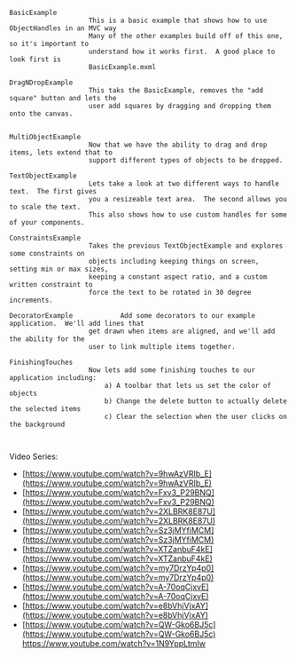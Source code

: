 ````
BasicExample				
					This is a basic example that shows how to use ObjectHandles in an MVC way
					Many of the other examples build off of this one, so it's important to 
					understand how it works first.  A good place to look first is 
					BasicExample.mxml 
					
DragNDropExample			
					This taks the BasicExample, removes the "add square" button and lets the
					user add squares by dragging and dropping them onto the canvas.


MultiObjectExample			
					Now that we have the ability to drag and drop items, lets extend that to
					support different types of objects to be dropped.
					
TextObjectExample			
					Lets take a look at two different ways to handle text.  The first gives 
					you a resizeable text area.  The second allows you to scale the text.
					This also shows how to use custom handles for some of your components.
					
ConstraintsExample			
					Takes the previous TextObjectExample and explores some constraints on
					objects including keeping things on screen, setting min or max sizes,
					keeping a constant aspect ratio, and a custom written constraint to
					force the text to be rotated in 30 degree increments.
					
DecoratorExample			Add some decorators to our example application.  We'll add lines that
					get drawn when items are aligned, and we'll add the ability for the
					user to link multiple items together.
					
FinishingTouches			
					Now lets add some finishing touches to our application including:
						a) A toolbar that lets us set the color of objects
						b) Change the delete button to actually delete the selected items
						c) Clear the selection when the user clicks on the background
						
						
````						
Video Series:

* [https://www.youtube.com/watch?v=9hwAzVRIb_E](https://www.youtube.com/watch?v=9hwAzVRIb_E)
* [https://www.youtube.com/watch?v=Fxv3_P29BNQ](https://www.youtube.com/watch?v=Fxv3_P29BNQ)
* [https://www.youtube.com/watch?v=2XLBRK8E87U](https://www.youtube.com/watch?v=2XLBRK8E87U)
* [https://www.youtube.com/watch?v=Sz3jMYfiMCM](https://www.youtube.com/watch?v=Sz3jMYfiMCM)
* [https://www.youtube.com/watch?v=XTZanbuF4kE](https://www.youtube.com/watch?v=XTZanbuF4kE)
* [https://www.youtube.com/watch?v=my7DrzYp4p0](https://www.youtube.com/watch?v=my7DrzYp4p0)
* [https://www.youtube.com/watch?v=A-70oqCjxvE](https://www.youtube.com/watch?v=A-70oqCjxvE)
* [https://www.youtube.com/watch?v=e8bVhjVjxAY](https://www.youtube.com/watch?v=e8bVhjVjxAY)
* [https://www.youtube.com/watch?v=QW-Gko6BJ5c](https://www.youtube.com/watch?v=QW-Gko6BJ5c)						
https://www.youtube.com/watch?v=1N9YppLtmIw
